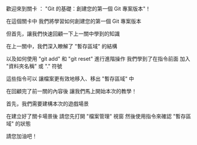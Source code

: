 歡迎來到關卡 ：
"Git 的基礎：創建您的第一個 Git 專案版本"！

在這個關卡中
我們將學習如何創建您的第一個 Git 專案版本

但首先，讓我們快速回顧一下上一關中學到的知識

在上一關中，我們深入瞭解了 "暫存區域" 的結構

以及如何使用 "git add" 和 "git reset" 進行進階操作
我們學到了在指令前面
加入 "資料夾名稱" 或 "." 符號

這些指令可以
讓檔案更有效地移入、移出 "暫存區域" 中

在回顧完了前一關的內容後
讓我們馬上開始本次的教學！

首先，我們需要建構本次的遊戲場景

在建立好了關卡場景後
請您先打開 "檔案管理" 視窗
然後使用指令來確認 "暫存區域" 的狀態

請您加油吧！